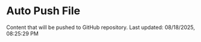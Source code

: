 # Auto Push File

Content that will be pushed to GitHub repository.
Last updated: 08/18/2025, 08:25:29 PM